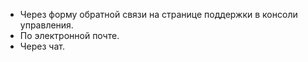 - Через форму обратной связи на странице поддержки в консоли управления.
- По электронной почте.
- Через чат.